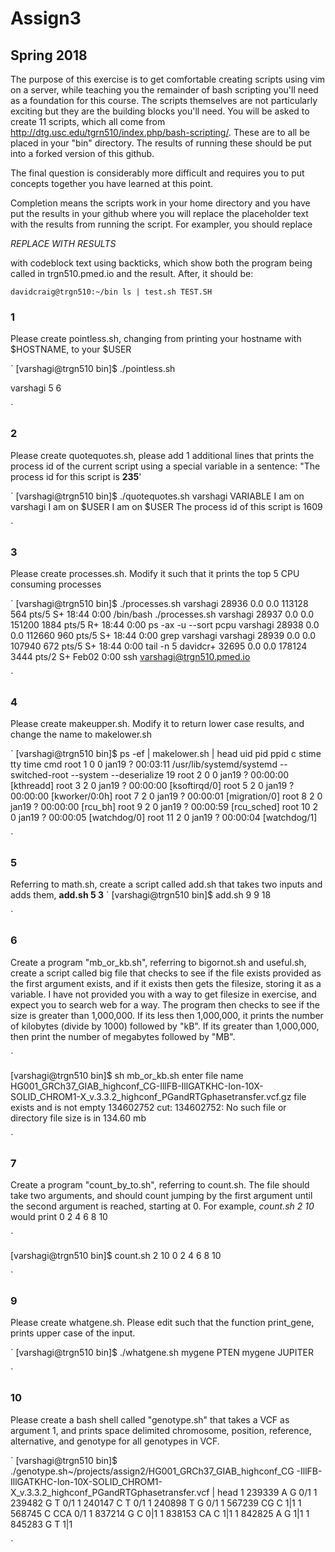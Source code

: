 # Assign3
## Spring 2018

The purpose of this exercise is to get comfortable creating scripts using vim on a server, while teaching you the remainder of bash scripting you'll need as a foundation for this course. The scripts themselves are not particularly exciting but they are the building blocks you'll need.  You will be asked to create 11 scripts, which all come from http://dtg.usc.edu/tgrn510/index.php/bash-scripting/.  These are to all be placed in your "bin" directory. The results of running these should be put into a forked version of this github. 

The final question is considerably more difficult and requires you to put concepts together you have learned at this point.

 Completion means the scripts work in your home directory and you have put the results in your github where you will replace the placeholder text with the results from running the script. For exampler, you should replace

*REPLACE WITH RESULTS*

with codeblock text using backticks, which show both the program being called in trgn510.pmed.io and the result.  After, it should be:

`
davidcraig@trgn510:~/bin ls | test.sh
TEST.SH
`

### 1
Please create pointless.sh, changing from printing your hostname with $HOSTNAME, to your $USER

`
[varshagi@trgn510 bin]$ ./pointless.sh

varshagi
5
6

`

### 2
Please create quotequotes.sh, please add 1 additional lines that prints the process id of the current script using a special variable in a sentence: "The process id for this script is **235**'

`
[varshagi@trgn510 bin]$ ./quotequotes.sh
varshagi
VARIABLE
I am on varshagi
I am on $USER
I am on $USER
The process id of this script is 1609

`

### 3
Please create processes.sh.  Modify it such that it prints the top 5 CPU consuming processes

`
[varshagi@trgn510 bin]$ ./processes.sh
varshagi 28936  0.0  0.0 113128   564 pts/5    S+   18:44   0:00 /bin/bash ./processes.sh
varshagi 28937  0.0  0.0 151200  1884 pts/5    R+   18:44   0:00 ps -ax -u --sort pcpu
varshagi 28938  0.0  0.0 112660   960 pts/5    S+   18:44   0:00 grep varshagi
varshagi 28939  0.0  0.0 107940   672 pts/5    S+   18:44   0:00 tail -n 5
davidcr+ 32695  0.0  0.0 178124  3444 pts/2    S+   Feb02   0:00 ssh varshagi@trgn510.pmed.io

`
### 4
Please create makeupper.sh.  Modify it to return lower case results, and change the name to makelower.sh

`
[varshagi@trgn510 bin]$ ps -ef | makelower.sh | head
uid        pid  ppid  c stime tty          time cmd
root         1     0  0 jan19 ?        00:03:11 /usr/lib/systemd/systemd --switched-root --system --deserialize 19
root         2     0  0 jan19 ?        00:00:00 [kthreadd]
root         3     2  0 jan19 ?        00:00:00 [ksoftirqd/0]
root         5     2  0 jan19 ?        00:00:00 [kworker/0:0h]
root         7     2  0 jan19 ?        00:00:01 [migration/0]
root         8     2  0 jan19 ?        00:00:00 [rcu_bh]
root         9     2  0 jan19 ?        00:00:59 [rcu_sched]
root        10     2  0 jan19 ?        00:00:05 [watchdog/0]
root        11     2  0 jan19 ?        00:00:04 [watchdog/1]

`

### 5
Referring to math.sh, create a script called add.sh that takes two inputs and adds them, **add.sh 5 3** 
`
[varshagi@trgn510 bin]$ add.sh 9 9
18

`

### 6
Create a program "mb_or_kb.sh", referring to bigornot.sh and useful.sh, create a script called big file that checks to see if the file exists provided as the first argument exists, and if it exists then gets the filesize, storing it as a variable. I have not provided you with a way to get filesize in exercise, and expect you to search web for a way.  The program then checks to see if the size is greater than 1,000,000.  If its less then 1,000,000, it prints the number of kilobytes (divide by 1000) followed by "kB".  If its greater than 1,000,000, then print the number of megabytes followed by "MB".

`

[varshagi@trgn510 bin]$ sh mb_or_kb.sh
 enter file name
HG001_GRCh37_GIAB_highconf_CG-IllFB-IllGATKHC-Ion-10X-SOLID_CHROM1-X_v.3.3.2_highconf_PGandRTGphasetransfer.vcf.gz
 file exists and is not empty
134602752
cut: 134602752: No such file or directory
file size is in 134.60 mb

`

### 7
Create a program "count_by_to.sh", referring to count.sh.  The file should take two arguments, and should count jumping by the first argument until the second argument is reached, starting at 0.  For example, *count.sh 2 10* would print 0 2 4 6 8 10

`

[varshagi@trgn510 bin]$ count.sh 2 10
0
2
4
6
8
10

`

### 9
Please create whatgene.sh.  Please edit such that the function print_gene, prints upper case of the input.

`
[varshagi@trgn510 bin]$ ./whatgene.sh
mygene PTEN
mygene JUPITER

`

### 10
Please create a bash shell called "genotype.sh" that takes a VCF as argument 1, and prints space delimited chromosome, position, reference, alternative, and genotype for all genotypes in VCF.

`
[varshagi@trgn510 bin]$ ./genotype.sh~/projects/assign2/HG001_GRCh37_GIAB_highconf_CG
-IllFB-IllGATKHC-Ion-10X-SOLID_CHROM1-X_v.3.3.2_highconf_PGandRTGphasetransfer.vcf | head 1 239339 A G 0/1 1 239482 G T 0/1 1 240147 C T 0/1 1 240898 T G 0/1 1 567239 CG C 1|1 1 568745 C CCA 0/1 1 837214 G C 0|1 1 838153 CA C 1|1 1 842825 A G 1|1 1 845283 G T 1|1

`
